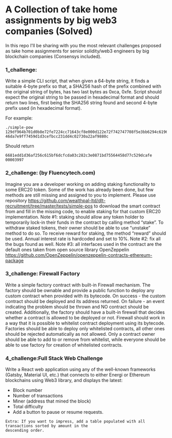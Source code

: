 # A Collection of take home assignments by big web3 companies (Solved)

In this repo I'll be sharing with you the most relevant challenges proposed as take home assignments for senior solidity/web3 engineers  by  big blockchain companies (Consensys included).


### 1_challenge: 

Write a simple CLI script, that when given a 64-byte string, it finds a suitable 4-byte prefix so that, a
SHA256 hash of the prefix combined with the original string of bytes, has two last bytes as 0xca, 0xfe.
Script should expect the original string to be passed in hexadecimal format and should return two lines,
first being the SHA256 string found and second 4-byte prefix used (in hexadecimal format).

For example:
````
./simple-pow
129df964b701d0b8e72fe7224cc71643cf8e000d122e72f742747708f5e3bb6294c619604e52dcd8f54
46da7e9ff7459d1d3cefbcc231dd4c02730a22af9880c
````
Should return
````
6681edd1d36af256c615bf6dcfcda03c282c3e0871bd75564458d77c529dcafe
00003997
````

### 2_challenge: (by Fluencytech.com)

Imagine you are a developer working on adding staking functionality to some ERC20 token. Some of
the work has already been done, but few methods are still missing and assigned to you to implement.
Please use repository https://github.com/wealthpal-ltd/dlt-recruitment/tree/master/tests/simple-pos
to download the smart contract from and fill in the missing code, to enable staking for that custom
ERC20 implementation.
Note #1: staking should allow any token holder to temporarily lock-in their funds in the contract by
calling method “stake”. To withdraw staked tokens, their owner should be able to use “unstake” method
to do so. To receive reward for staking, the method “reward” should be used. Annual interest rate is
hardcoded and set to 10%.
Note #2: fix all the bugs found as well.
Note #3: all interfaces used in the contract are the default ones taken from open source library
OpenZeppelin https://github.com/OpenZeppelin/openzeppelin-contracts-ethereum-package

### 3_challenge: Firewall Factory

Write a simple factory contract with built-in Firewall mechanism.
The factory should be ownable and provide a public function to deploy any custom contract when
provided with its bytecode.
On success - the custom contract should be deployed and its address returned.
On failure - an event indicating the problem should be thrown and NO contract should be created.
Additionally, the factory should have a built-in firewall that decides whether a contract is allowed to be
deployed or not. Firewall should work in a way that it is possible to whitelist contract deployment using
its bytecode. Factories should be able to deploy only whitelisted contracts, all other ones should be
rejected automatically as not allowed. Only a contract owner should be able to add to or remove from
whitelist, while everyone should be able to use factory for creation of whitelisted contracts.
### 4_challenge:Full Stack Web Challenge

Write a React web application using any of the well-known frameworks (Gatsby, Material UI,
etc.) that connects to either Energi or Ethereum blockchains using Web3 library, and displays
the latest:
- Block number
- Number of transactions
- Miner (address that mined the block)
- Total difficulty
- Add a button to pause or resume requests.

```
Extra: If you want to impress, add a table populated with all transactions sorted by amount in the
descending order.
``` 
